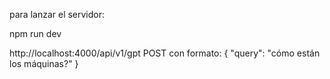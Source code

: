 para lanzar el servidor:

npm run dev

http://localhost:4000/api/v1/gpt POST con formato:
{
"query": "cómo están los máquinas?"
}
